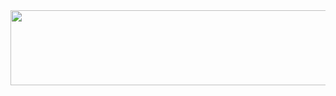 <a href="https://github.com/devxb/gitanimals">
  <img src="https://render.gitanimals.org/lines/{uifnswi}?pet-id=mya" width="1000" height="120"/>
</a>
